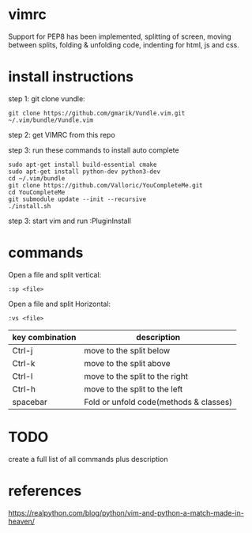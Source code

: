 # vimrc
Support for PEP8 has been implemented, splitting of screen, moving between splits, folding & unfolding code, indenting for html, js and css.

# install instructions
step 1: git clone vundle:
```
git clone https://github.com/gmarik/Vundle.vim.git ~/.vim/bundle/Vundle.vim
```

step 2: get VIMRC from this repo

step 3: run these commands to install auto complete
```
sudo apt-get install build-essential cmake
sudo apt-get install python-dev python3-dev
cd ~/.vim/bundle
git clone https://github.com/Valloric/YouCompleteMe.git
cd YouCompleteMe
git submodule update --init --recursive
./install.sh
```

step 3: start vim and run :PluginInstall

# commands
Open a file and split vertical:
```
:sp <file>
```

Open a file and split Horizontal:
```
:vs <file>
```

key combination | description
--- | ---
Ctrl-j | move to the split below
Ctrl-k | move to the split above
Ctrl-l | move to the split to the right
Ctrl-h | move to the split to the left
spacebar | Fold or unfold code(methods & classes)

# TODO
create a full list of all commands plus description

# references
https://realpython.com/blog/python/vim-and-python-a-match-made-in-heaven/
